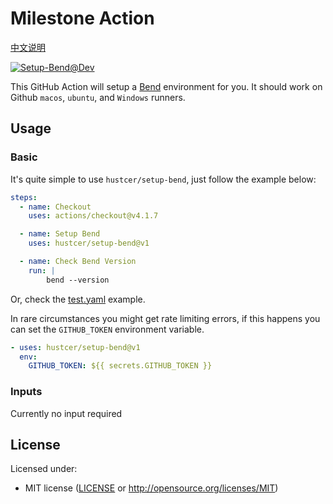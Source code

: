 # Milestone Action

[中文说明](README.zh-CN.md)

[![Setup-Bend@Dev](https://github.com/hustcer/setup-bend/actions/workflows/basic.yml/badge.svg)](https://github.com/hustcer/setup-bend/actions/workflows/basic.yml)

This GitHub Action will setup a [Bend](https://github.com/HigherOrderCO/Bend) environment for you. It should work on Github `macos`, `ubuntu`, and `Windows` runners.

## Usage

### Basic

It's quite simple to use `hustcer/setup-bend`, just follow the example below:

```yaml
steps:
  - name: Checkout
    uses: actions/checkout@v4.1.7

  - name: Setup Bend
    uses: hustcer/setup-bend@v1

  - name: Check Bend Version
    run: |
        bend --version

```

Or, check the [test.yaml](https://github.com/hustcer/setup-bend/blob/main/.github/workflows/test.yml) example.

In rare circumstances you might get rate limiting errors, if this happens you can set the `GITHUB_TOKEN` environment variable.

```yaml
- uses: hustcer/setup-bend@v1
  env:
    GITHUB_TOKEN: ${{ secrets.GITHUB_TOKEN }}
```

### Inputs

Currently no input required

## License

Licensed under:

- MIT license ([LICENSE](LICENSE) or http://opensource.org/licenses/MIT)
